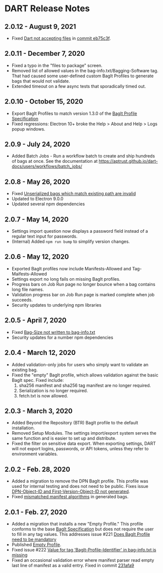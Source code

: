 # DART Release Notes

## 2.0.12 - August 9, 2021

* Fixed [Dart not accepting files](https://github.com/APTrust/dart/issues/476) in [commit eb75c3f](https://github.com/APTrust/dart/commit/eb75c3f0c044f93ea56016a6b5c5f769a647729c).

## 2.0.11 - December 7, 2020

* Fixed a typo in the "files to package" screen.
* Removed list of allowed values in the bag-info.txt/Bagging-Software tag.
  That had caused some user-defined custom BagIt Profiles to generate bags
  that would not validate.
* Extended timeout on a few async tests that sporadically timed out.


## 2.0.10 - October 15, 2020

* Export BagIt Profiles to match version 1.3.0 of the [BagIt Profile Specification](https://bagit-profiles.github.io/bagit-profiles-specification/)
* Fixed regressions: Electron 10+ broke the Help > About and Help > Logs popup
  windows.

## 2.0.9 - July 24, 2020

* Added Batch Jobs - Run a workflow batch to create and ship hundreds of bags at once.
  See the documentation at <https://aptrust.github.io/dart-docs/users/workflows/batch_jobs/>

## 2.0.8 - May 26, 2020

* Fixed [Unserialized bags which match existing path are invalid](https://github.com/APTrust/dart/issues/280)
* Updated to Electron 9.0.0
* Updated several npm dependencies

## 2.0.7 - May 14, 2020

* Settings import question now displays a password field instead of a regular text input for passwords.
* (Internal) Added `npm run bump` to simplify version changes.

## 2.0.6 - May 12, 2020

* Exported BagIt profiles now include Manifests-Allowed and Tag-Maifests-Allowed
* Settings export no long fails on missing BagIt profiles.
* Progress bars on Job Run page no longer bounce when a bag contains long file names.
* Validation progress bar on Job Run page is marked complete when job succeeds.
* Security updates to underlying npm libraries

## 2.0.5 - April 7, 2020

* Fixed [Bag-Size not written to bag-info.txt](https://github.com/APTrust/dart/issues/247)
* Security updates for a number npm dependencies

## 2.0.4 - March 12, 2020

* Added validation-only jobs for users who simply want to validate an existing bag.
* Fixed the "empty" BagIt profile, which allows validation against the basic BagIt spec. Fixed include:
    1. sha256 manifest and sha256 tag manifest are no longer required.
    2. Serialization is no longer required.
    3. fetch.txt is now allowed.

## 2.0.3 - March 3, 2020

* Added Beyond the Repository (BTR) BagIt profile to the default installation.
* Removed Setup Modules. The settings import/export system serves the same function and is easier to set up and distribute.
* Fixed the filter on sensitive data export. When exporting settings, DART will not export logins, passwords, or API tokens, unless they refer to environment variables.

## 2.0.2 - Feb. 28, 2020

* Added a migration to remove the DPN BagIt profile. This profile was used for internal testing and does not need to be public. Fixes issue [DPN-Object-ID and First-Version-Object-ID not generated](https://github.com/APTrust/dart/issues/224).
* Fixed [mismatched manifest algorithms](https://github.com/APTrust/dart/issues/223) in generated bags.

## 2.0.1 - Feb. 27, 2020

* Added a migration that installs a new "Empty Profile." This profile conforms to the base [BagIt Specification](https://tools.ietf.org/html/rfc8493) but does not require the user to fill in any tag values. This addresses issue #221 [Does BagIt Profile need to be mandatory](https://github.com/APTrust/dart/issues/221)
* Published [Empty Profile](https://raw.githubusercontent.com/APTrust/dart/master/profiles/empty_profile.json).
* Fixed issue #222 [Value for tag 'BagIt-Profile-Identifier' in bag-info.txt is missing](https://github.com/APTrust/dart/issues/222)
* Fixed an occasional validation error where manifest parser read empty last line of manifest as a valid entry. Fixed in commit [231afa9](https://github.com/APTrust/dart/commit/231afa9c42e181a89a82001d495d1d66509124a3)
